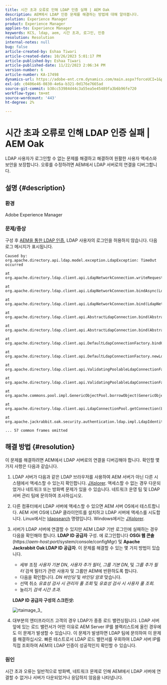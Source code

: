 ```yaml
---
title: 시간 초과 오류로 인해 LDAP 인증 실패 | AEM Oak
description: AEM에서 LDAP 인증 문제를 해결하는 방법에 대해 알아봅니다.
solution: Experience Manager
product: Experience Manager
applies-to: Experience Manager
keywords: KCS, ldap, aem, 시간 초과, 로그인, 인증
resolution: Resolution
internal-notes: null
bug: false
article-created-by: Eshaa Tiwari
article-created-date: 10/26/2023 5:01:17 PM
article-published-by: Eshaa Tiwari
article-published-date: 11/22/2023 2:06:34 PM
version-number: 6
article-number: KA-17498
dynamics-url: https://adobe-ent.crm.dynamics.com/main.aspx?forceUCI=1&pagetype=entityrecord&etn=knowledgearticle&id=ab0c6943-2174-ee11-9ae7-6045bd0063aa
exl-id: c0406e46-0830-4e6a-b321-0d176e7665ad
source-git-commit: b38cc53984d44c3a55ea5e45489fa3b6b96fe720
workflow-type: tm+mt
source-wordcount: '443'
ht-degree: 2%

---
```


# 시간 초과 오류로 인해 LDAP 인증 실패 | AEM Oak


LDAP 사용자가 로그인할 수 없는 문제를 해결하고 해결하여 원활한 사용자 액세스와 보안을 보장합니다. 오류를 수정하려면 AEM에서 LDAP 서버로의 연결을 디버그합니다.

## 설명 {#description}


### <b>환경</b>

Adobe Experience Manager



### <b>문제/증상</b>

구성 후 [AEM을 통한 LDAP 인증](https://experienceleague.adobe.com/docs/experience-manager-65/administering/security/ldap-config.html?lang=en), LDAP 사용자의 로그인을 허용하지 않습니다. 다음 로그 메시지가 표시됩니다.


```
Caused by: org.apache.directory.api.ldap.model.exception.LdapException: TimeOut occurred

at org.apache.directory.ldap.client.api.LdapNetworkConnection.writeRequest(LdapNetworkConnection.java:4106)

at org.apache.directory.ldap.client.api.LdapNetworkConnection.bindAsync(LdapNetworkConnection.java:1290)

at org.apache.directory.ldap.client.api.LdapNetworkConnection.bind(LdapNetworkConnection.java:1188)

at org.apache.directory.ldap.client.api.AbstractLdapConnection.bind(AbstractLdapConnection.java:127)

at org.apache.directory.ldap.client.api.AbstractLdapConnection.bind(AbstractLdapConnection.java:112)

at org.apache.directory.ldap.client.api.DefaultLdapConnectionFactory.bindConnection(DefaultLdapConnectionFactory.java:64)

at org.apache.directory.ldap.client.api.DefaultLdapConnectionFactory.newLdapConnection(DefaultLdapConnectionFactory.java:107)

at org.apache.directory.ldap.client.api.ValidatingPoolableLdapConnectionFactory.makeObject(ValidatingPoolableLdapConnectionFactory.java:133)

at org.apache.directory.ldap.client.api.ValidatingPoolableLdapConnectionFactory.makeObject(ValidatingPoolableLdapConnectionFactory.java:59)

at org.apache.commons.pool.impl.GenericObjectPool.borrowObject(GenericObjectPool.java:1188)

at org.apache.directory.ldap.client.api.LdapConnectionPool.getConnection(LdapConnectionPool.java:123)

at org.apache.jackrabbit.oak.security.authentication.ldap.impl.LdapIdentityProvider.connect(LdapIdentityProvider.java:771)

... 57 common frames omitted
```



## 해결 방법 {#resolution}


이 문제를 해결하려면 AEM에서 LDAP 서버로의 연결을 디버깅해야 합니다. 확인할 몇 가지 사항은 다음과 같습니다.

1. LDAP 서버가 다음과 같은 LDAP 브라우저를 사용하여 AEM 서버가 아닌 다른 시스템에서 액세스할 수 있는지 확인합니다. [JXplorer](https://jxplorer.org/). 액세스할 수 없는 경우 다운되었거나 네트워크 또는 방화벽 문제가 있을 수 있습니다. 네트워크 운영 팀 및 LDAP 서버 관리 팀에 문의하여 조사하십시오.
2. 다른 컴퓨터에서 LDAP 서버에 액세스할 수 있으면 AEM 서버 OS에서 테스트합니다. AEM 서버 OS에 LDAP 클라이언트를 설치하고 LDAP 서버에 액세스를 시도합니다. Linux에서는 [ldapsearch](https://access.redhat.com/documentation/en-us/red_hat_directory_server/11/html/administration_guide/examples-of-common-ldapsearches) 명령입니다. Windows에서는 [JXplorer](https://jxplorer.org/).
3. 서버가 LDAP 서버에 연결할 수 있지만 AEM LDAP 기반 로그인에 실패하는 경우 다음을 확인해야 합니다. <b>LDAP ID 공급자</b> 구성. 에 로그인합니다 <b>OSGi 웹 콘솔</b> (https://*aem-host:port*/system/console/configMgr) 및 <b>Apache Jackrabbit Oak LDAP ID 공급자</b>. 이 문제를 해결할 수 있는 몇 가지 방법이 있습니다.

   - 세부 조정 *사용자 기본 DN*, *사용자 추가 필터*, *그룹 기본 DN*, 및 *그룹 추가 필터* 검색 필터가 관련 사용자 및 그룹만 AEM에 반환하도록 합니다.
   - 다음을 확인합니다. *DN 바인딩* 및 *바인딩 암호* 맞습니다.
   - 선택 취소 *유효성 검사 시 관리자 풀 조회* 및 *유효성 검사 시 사용자 풀 조회.*
   - 늘리기 *검색 시간 초과.*

   <b>LDAP ID 공급자 구성의 스크린샷:</b>


   ![rtaimage_3_](https://helpx.adobe.com/content/dam/help/en/experience-manager/kb/LDAP-error/jcr%3acontent/main-pars/image/rtaimage_3_.png "rtaimage_3_")
4. 대부분의 엔터프라이즈 고객의 경우 LDAP가 종종 로드 밸런싱됩니다. LDAP 서버 앞에 있는 로드 밸런서가 어떤 이유로 AEM Server IP를 블랙리스트에 올린 경우에도 이 문제가 발생할 수 있습니다. 이 문제가 발생하면 LDAP 팀에 문의하여 이 문제를 해결하십시오. 빠른 테스트로서 LDAP 로드 밸런서를 우회하여 LDAP 서버 IP를 직접 조회하여 AEM의 LDAP 인증이 성공적인지 확인할 수 있습니다.


### <b>원인</b>

시간 초과 오류는 일반적으로 방화벽, 네트워크 문제로 인해 AEM에서 LDAP 서버에 연결할 수 없거나 서버가 다운되었거나 응답하지 않음을 나타냅니다.

